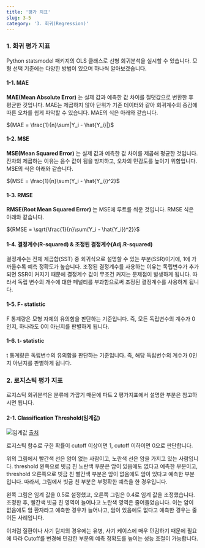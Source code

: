 ```yaml
---
title: '평가 지표'
slug: 3-5
category: '3. 회귀(Regression)'
---
```


### 1. 회귀 평가 지표

Python statsmodel 패키지의 OLS 클래스로 선형 회귀분석을 실시할 수 있습니다.
모형 선택 기준에는 다양한 방법이 있으며 하나씩 알아보겠습니다.

#### 1-1. MAE
**MAE(Mean Absolute Error)** 는 실제 값과 예측한 값 차이를 절댓값으로 변환한 후 평균한 것입니다.
MAE는 제곱하지 않아 단위가 기존 데이터와 같아 회귀계수의 증감에 따른 오차를 쉽게 파악할 수 있습니다.
MAE의 식은 아래와 같습니다.

${MAE = \frac{1}{n}\sum|Y_i - \hat{Y_i}|}$


#### 1-2. MSE
**MSE(Mean Squared Error)** 는 실제 값과 예측한 값 차이를 제곱해 평균한 것입니다.
잔차의 제곱하는 이유는 음수 값이 됨을 방지하고, 오차의 민감도를 높이기 위함입니다.
MSE의 식은 아래와 같습니다.

${MSE = \frac{1}{n}\sum(Y_i - \hat{Y_i})^2}$


#### 1-3. RMSE
**RMSE(Root Mean Squared Error)** 는 MSE에 루트를 씌운 것입니다.
RMSE 식은 아래와 같습니다.

${RMSE = \sqrt{\frac{1}{n}\sum(Y_i - \hat{Y_i})^2}}$



#### 1-4. 결정계수(R-squared) & 조정된 결정계수(Adj.R-squared)

결정계수는 전체 제곱합(SST) 중 회귀식으로 설명할 수 있는 부분(SSR)이기에, 1에 가까울수록 예측 정확도가 높습니다.
조정된 결정계수를 사용하는 이유는 독립변수가 추가되면 SSR이 커지기 때문에 결정계수 값이 무조건 커지는 문제점이 발생하게 됩니다. 
따라서 독립 변수의 개수에 대한 페널티를 부과함으로써 조정된 결정계수를 사용하게 됩니다.


#### 1-5. F- statistic

F 통계량은 모형 자체의 유의함을 판단하는 기준입니다.
즉, 모든 독립변수의 계수가 0인지, 하나라도 0이 아닌지를 판별하게 됩니다.

#### 1-6. t- statistic

t 통계량은 독립변수의 유의함을 판단하는 기준입니다.
즉, 해당 독립변수의 계수가 0인지 아닌지를 판별하게 됩니다.


### 2. 로지스틱 평가 지표

로지스틱 회귀분석은 분류에 가깝기 때문에 파트 2 평가지표에서 설명한 부분은 참고하시면 됩니다.

#### 2-1. Classification Threshold(임계값)

![임계값](/ml/3-5/threshold.png)
[출처](<https://hleecaster.com/ml-logistic-regression-concept/>)

로지스틱 함수로 구한 확률이 cutoff 이상이면 1, cutoff 이하이면 0으로 판단합니다.

위의 그림에서 빨간색 선은 암이 없는 사람이고, 노란색 선은 암을 가지고 있는 사람입니다.
threshold 왼쪽으로 빗금 친 노란색 부분은 암이 있음에도 없다고 예측한 부분이고, threshold 오른쪽으로 빗금 친 빨간색 부분은 암이 없음에도 암이 있다고 예측한 부분입니다. 
따라서, 그림에서 빗금 친 부분은 부정확한 예측을 한 경우입니다. 

왼쪽 그림은 임계 값을 0.5로 설정했고, 오른쪽 그림은 0.4로 임계 값을 조정했습니다.
조정한 후, 빨간색 빗금 친 영역이 늘어나고 노란색 영역은 줄어들었습니다.
이는 암이 없음에도 암 환자라고 예측한 경우가 늘어나고, 암이 있음에도 없다고 예측한 경우는 줄어든 사례입니다.

이처럼 질환이나 사기 탐지의 경우에는 유병, 사기 케이스에 매우 민감하기 때문에 필요에 따라 Cutoff를 변경해 민감한 부분의 예측 정확도를 높이는 성능 조절이 가능합니다.  

